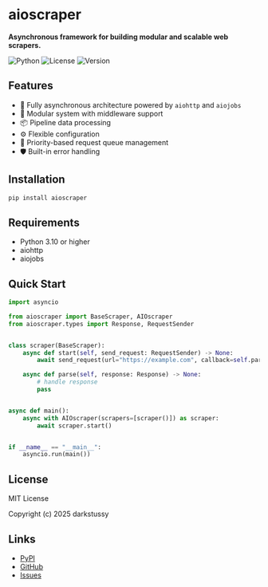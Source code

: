 # aioscraper

**Asynchronous framework for building modular and scalable web scrapers.**

![Python](https://img.shields.io/badge/python-3.10%2B-blue)
![License](https://img.shields.io/github/license/darkstussy/aioscraper)
![Version](https://img.shields.io/github/v/tag/darkstussy/aioscraper?label=version)

## Features

- 🚀 Fully asynchronous architecture powered by `aiohttp` and `aiojobs`
- 🔧 Modular system with middleware support
- 📦 Pipeline data processing
- ⚙️ Flexible configuration
- 🔄 Priority-based request queue management
- 🛡️ Built-in error handling

## Installation

```bash
pip install aioscraper
```

## Requirements

- Python 3.10 or higher
- aiohttp
- aiojobs

## Quick Start

```python
import asyncio

from aioscraper import BaseScraper, AIOscraper
from aioscraper.types import Response, RequestSender


class scraper(BaseScraper):
    async def start(self, send_request: RequestSender) -> None:
        await send_request(url="https://example.com", callback=self.parse)

    async def parse(self, response: Response) -> None:
        # handle response
        pass


async def main():
    async with AIOscraper(scrapers=[scraper()]) as scraper:
        await scraper.start()


if __name__ == "__main__":
    asyncio.run(main())
```

## License

MIT License

Copyright (c) 2025 darkstussy

## Links

- [PyPI](https://pypi.org/project/aioscraper)
- [GitHub](https://github.com/darkstussy/aioscraper)
- [Issues](https://github.com/darkstussy/aioscraper/issues)